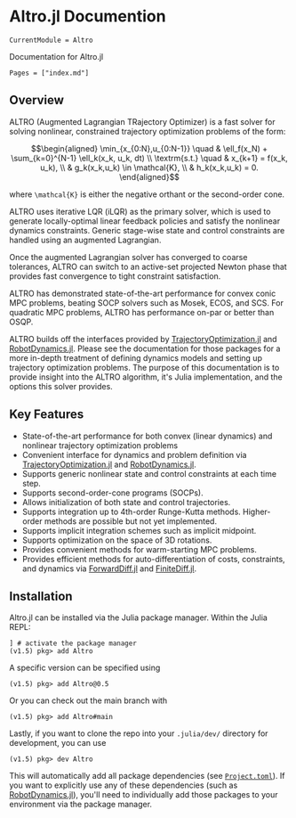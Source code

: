 # Altro.jl Documention

```@meta
CurrentModule = Altro
```

Documentation for Altro.jl

```@contents
Pages = ["index.md"]
```

## Overview
ALTRO (Augmented Lagrangian TRajectory Optimizer) is a fast solver for solving 
nonlinear, constrained trajectory optimization problems of the form:

```math
\begin{aligned}
  \min_{x_{0:N},u_{0:N-1}} \quad & \ell_f(x_N) + \sum_{k=0}^{N-1} \ell_k(x_k, u_k, dt) \\
  \textrm{s.t.}            \quad & x_{k+1} = f(x_k, u_k), \\
                                 & g_k(x_k,u_k) \in \mathcal{K}, \\
                                 & h_k(x_k,u_k) = 0.
\end{aligned}
```
where ``\mathcal{K}`` is either the negative orthant or the second-order cone.

ALTRO uses iterative LQR (iLQR) as the primary solver, which is used to generate 
locally-optimal linear feedback policies and satisfy the nonlinear dynamics 
constraints. Generic stage-wise state and control constraints are handled using
an augmented Lagrangian. 

Once the augmented Lagrangian solver has converged to coarse tolerances, ALTRO
can switch to an active-set projected Newton phase that provides fast convergence to
tight constraint satisfaction.

ALTRO has demonstrated state-of-the-art performance for convex conic MPC problems, 
beating SOCP solvers such as Mosek, ECOS, and SCS. For quadratic MPC problems, 
ALTRO has performance on-par or better than OSQP. 

ALTRO builds off the interfaces provided by
[TrajectoryOptimization.jl](https://github.com/RoboticExplorationLab/TrajectoryOptimization.jl) and 
[RobotDynamics.jl](https://github.com/RoboticExplorationLab/RobotDynamics.jl).
Please see the documentation for those packages for a more in-depth treatment 
of defining dynamics models and setting up trajectory optimization problems. 
The purpose of this documentation is to provide insight into the ALTRO 
algorithm, it's Julia implementation, and the options this solver provides.

## Key Features
* State-of-the-art performance for both convex (linear dynamics) and nonlinear trajectory optimization problems
* Convenient interface for dynamics and problem definition via  [TrajectoryOptimization.jl](https://github.com/RoboticExplorationLab/TrajectoryOptimization.jl) and [RobotDynamics.jl](https://github.com/RoboticExplorationLab/RobotDynamics.jl).
* Supports generic nonlinear state and control constraints at each time step.
* Supports second-order-cone programs (SOCPs).
* Allows initialization of both state and control trajectories.
* Supports integration up to 4th-order Runge-Kutta methods. Higher-order methods are possible but not yet implemented.
* Supports implicit integration schemes such as implicit midpoint.
* Supports optimization on the space of 3D rotations.
* Provides convenient methods for warm-starting MPC problems.
* Provides efficient methods for auto-differentiation of costs, constraints, and dynamics via [ForwardDiff.jl](https://github.com/JuliaDiff/ForwardDiff.jl) and 
[FiniteDiff.jl](https://github.com/JuliaDiff/FiniteDiff.jl).

## Installation
Altro.jl can be installed via the Julia package manager. Within the Julia
REPL:
```
] # activate the package manager
(v1.5) pkg> add Altro 
```
A specific version can be specified using
```
(v1.5) pkg> add Altro@0.5
```
Or you can check out the main branch with
```
(v1.5) pkg> add Altro#main
```
Lastly, if you want to clone the repo into your `.julia/dev/` directory for development, you can use
```
(v1.5) pkg> dev Altro 
```

This will automatically add all package dependencies (see [`Project.toml`](https://github.com/RoboticExplorationLab/Altro.jl/blob/master/Project.toml)).
If you want to explicitly use any of these dependencies (such as [RobotDynamics.jl](https://github.com/RoboticExplorationLab/RobotDynamics.jl)), 
you'll need to individually add those packages to your environment via the package manager.